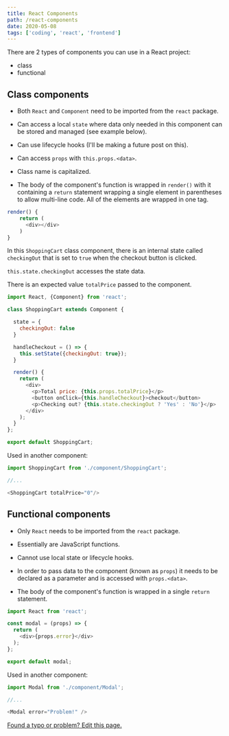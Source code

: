 ```yaml
---
title: React Components
path: /react-components
date: 2020-05-08
tags: ['coding', 'react', 'frontend']
---
```


There are 2 types of components you can use in a React project:

- class
- functional

## Class components

- Both `React` and `Component` need to be imported from the `react` package.

- Can access a local `state` where data only needed in this component can be stored and managed (see example below).

- Can use lifecycle hooks (I'll be making a future post on this).

- Can access `props` with `this.props.<data>`.

- Class name is capitalized.

- The body of the component's function is wrapped in `render()` with it containing a `return` statement wrapping a single element in parentheses to allow multi-line code.
All of the elements are wrapped in one tag.

```js
render() {
    return (
      <div></div>
    )
}
```

In this `ShoppingCart` class component, there is an internal state called `checkingOut` that is set to `true` when the checkout button is clicked.

`this.state.checkingOut` accesses the state data.

There is an expected value `totalPrice` passed to the component.
```js
import React, {Component} from 'react';

class ShoppingCart extends Component {

  state = {
    checkingOut: false
  }

  handleCheckout = () => {
    this.setState({checkingOut: true});
  }

  render() {
    return (
      <div>
        <p>Total price: {this.props.totalPrice}</p>
        <button onClick={this.handleCheckout}>checkout</button>
        <p>Checking out? {this.state.checkingOut ? 'Yes' : 'No'}</p>
      </div>
    );
  }
};

export default ShoppingCart;
```

Used in another component:

```js
import ShoppingCart from './component/ShoppingCart';

//...

<ShoppingCart totalPrice="0"/>
```

## Functional components

- Only `React` needs to be imported from the `react` package.

- Essentially are JavaScript functions.

- Cannot use local state or lifecycle hooks.

- In order to pass data to the component (known as `props`) it needs to be declared as a parameter and is accessed with `props.<data>`.

- The body of the component's function is wrapped in a single `return` statement.

```js
import React from 'react';

const modal = (props) => {
  return (
    <div>{props.error}</div>
  );
};

export default modal;
```

Used in another component:

```js
import Modal from './component/Modal';

//...

<Modal error="Problem!" />
```

[Found a typo or problem? Edit this page.](https://github.com/Dana94/website/blob/master/blog/2020-05-08-react-components.md)
